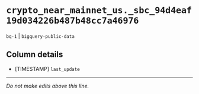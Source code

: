 # `crypto_near_mainnet_us._sbc_94d4eaf19d034226b487b48cc7a46976`
`bq-1` | `bigquery-public-data`

## Column details
* [TIMESTAMP] `last_update`

-------------------------------------------------------------------------------
*Do not make edits above this line.*
